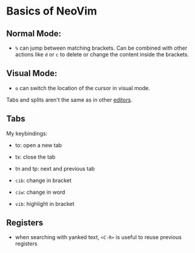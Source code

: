 # Basics of NeoVim

## Normal Mode:
- `%` can jump between matching brackets. Can be combined with other actions like `d` or `c` to delete or change the content inside the brackets.


## Visual Mode:
- `o` can switch the location of the cursor in visual mode.

Tabs and splits aren't the same as in other [editors](https://github.com/LazyVim/LazyVim/discussions/932).

## Tabs

My keybindings:
- <l>to: open a new tab
- <l>tx: close the tab
- <l>tn and tp: next and previous tab

- `cib`: change in bracket
- `ciw`: change in word
- `vib`: highlight in bracket

## Registers

- when searching with yanked text, `<C-R>` is useful to reuse previous registers


